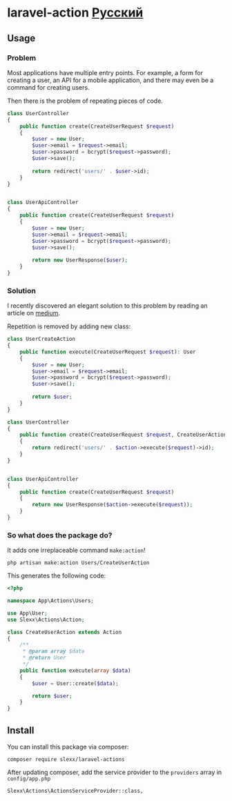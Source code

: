 # laravel-action [Русский](https://github.com/slexx1234/laravel-actions/blob/master/readme-ru.md)

## Usage

### Problem

Most applications have multiple entry points. For example, a form for creating a user, an 
API for a mobile application, and there may even be a command for creating users.

Then there is the problem of repeating pieces of code.

```php
class UserController 
{
    public function create(CreateUserRequest $request) 
    {
        $user = new User;
        $user->email = $request->email;
        $user->password = bcrypt($request->password);
        $user->save();
        
        return redirect('users/' . $user->id);
    }
}


class UserApiController 
{
    public function create(CreateUserRequest $request) 
    {
        $user = new User;
        $user->email = $request->email;
        $user->password = bcrypt($request->password);
        $user->save();
        
        return new UserResponse($user);
    }
}
```

### Solution

I recently discovered an elegant solution to this problem by reading an article on [medium](https://medium.com/@remi_collin/keeping-your-laravel-applications-dry-with-single-action-classes-6a950ec54d1d).

Repetition is removed by adding new class:

```php
class UserCreateAction 
{
    public function execute(CreateUserRequest $request): User
    {
        $user = new User;
        $user->email = $request->email;
        $user->password = bcrypt($request->password);
        $user->save();
        
        return $user;
    }
}

class UserController 
{
    public function create(CreateUserRequest $request, CreateUserAction $action) 
    {
        return redirect('users/' . $action->execute($request)->id);
    }
}


class UserApiController 
{
    public function create(CreateUserRequest $request) 
    {
        return new UserResponse($action->execute($request));
    }
}
```

### So what does the package do?

It adds one irreplaceable command `make:action`!

```
php artisan make:action Users/CreateUserAction
```

This generates the following code:

```php
<?php

namespace App\Actions\Users;

use App\User;
use Slexx\Actions\Action;

class CreateUserAction extends Action
{
    /**
     * @param array $data
     * @return User
     */
    public function execute(array $data)
    {
        $user = User::create($data);

        return $user;
    }
}
```

## Install 

You can install this package via composer:

```
composer require slexx/laravel-actions
```

After updating composer, add the service provider to the `providers` array in `config/app.php`

```
Slexx\Actions\ActionsServiceProvider::class,
```

